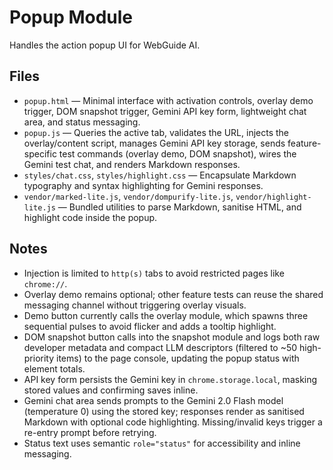 # Popup Module

Handles the action popup UI for WebGuide AI.

## Files
- `popup.html` — Minimal interface with activation controls, overlay demo trigger, DOM snapshot trigger, Gemini API key form, lightweight chat area, and status messaging.
- `popup.js` — Queries the active tab, validates the URL, injects the overlay/content script, manages Gemini API key storage, sends feature-specific test commands (overlay demo, DOM snapshot), wires the Gemini test chat, and renders Markdown responses.
- `styles/chat.css`, `styles/highlight.css` — Encapsulate Markdown typography and syntax highlighting for Gemini responses.
- `vendor/marked-lite.js`, `vendor/dompurify-lite.js`, `vendor/highlight-lite.js` — Bundled utilities to parse Markdown, sanitise HTML, and highlight code inside the popup.

## Notes
- Injection is limited to `http(s)` tabs to avoid restricted pages like `chrome://`.
- Overlay demo remains optional; other feature tests can reuse the shared messaging channel without triggering overlay visuals.
- Demo button currently calls the overlay module, which spawns three sequential pulses to avoid flicker and adds a tooltip highlight.
- DOM snapshot button calls into the snapshot module and logs both raw developer metadata and compact LLM descriptors (filtered to ~50 high-priority items) to the page console, updating the popup status with element totals.
- API key form persists the Gemini key in `chrome.storage.local`, masking stored values and confirming saves inline.
- Gemini chat area sends prompts to the Gemini 2.0 Flash model (temperature 0) using the stored key; responses render as sanitised Markdown with optional code highlighting. Missing/invalid keys trigger a re-entry prompt before retrying.
- Status text uses semantic `role="status"` for accessibility and inline messaging.
